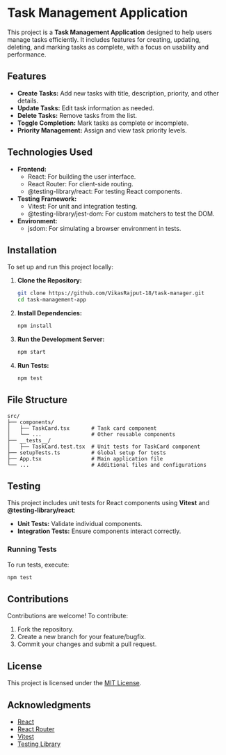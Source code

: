 
# Task Management Application

This project is a **Task Management Application** designed to help users manage tasks efficiently. It includes features for creating, updating, deleting, and marking tasks as complete, with a focus on usability and performance.

## Features

- **Create Tasks:** Add new tasks with title, description, priority, and other details.
- **Update Tasks:** Edit task information as needed.
- **Delete Tasks:** Remove tasks from the list.
- **Toggle Completion:** Mark tasks as complete or incomplete.
- **Priority Management:** Assign and view task priority levels.

## Technologies Used

- **Frontend:**
  - React: For building the user interface.
  - React Router: For client-side routing.
  - @testing-library/react: For testing React components.
- **Testing Framework:**
  - Vitest: For unit and integration testing.
  - @testing-library/jest-dom: For custom matchers to test the DOM.
- **Environment:**
  - jsdom: For simulating a browser environment in tests.

## Installation

To set up and run this project locally:

1. **Clone the Repository:**
   ```bash
   git clone https://github.com/VikasRajput-18/task-manager.git
   cd task-management-app
   ```

2. **Install Dependencies:**
   ```bash
   npm install
   ```

3. **Run the Development Server:**
   ```bash
   npm start
   ```

4. **Run Tests:**
   ```bash
   npm test
   ```

## File Structure

```
src/
├── components/
│   ├── TaskCard.tsx       # Task card component
│   └── ...                # Other reusable components
├── __tests__/
│   ├── TaskCard.test.tsx  # Unit tests for TaskCard component
├── setupTests.ts          # Global setup for tests
├── App.tsx                # Main application file
└── ...                    # Additional files and configurations
```

## Testing

This project includes unit tests for React components using **Vitest** and **@testing-library/react**:

- **Unit Tests:** Validate individual components.
- **Integration Tests:** Ensure components interact correctly.

### Running Tests
To run tests, execute:
```bash
npm test
```

## Contributions

Contributions are welcome! To contribute:

1. Fork the repository.
2. Create a new branch for your feature/bugfix.
3. Commit your changes and submit a pull request.

## License

This project is licensed under the [MIT License](LICENSE).

## Acknowledgments

- [React](https://reactjs.org/)
- [React Router](https://reactrouter.com/)
- [Vitest](https://vitest.dev/)
- [Testing Library](https://testing-library.com/)
